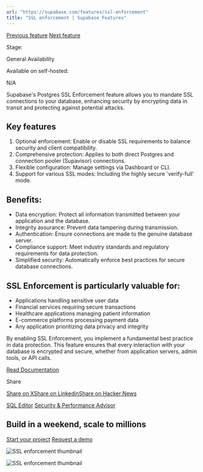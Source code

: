 ```yaml
---
url: "https://supabase.com/features/ssl-enforcement"
title: "SSL enforcement | Supabase Features"
---
```


[Previous feature](https://supabase.com/features/sql-editor) [Next feature](https://supabase.com/features/security-and-performance-advisor)

Stage:

General Availability

Available on self-hosted:

N/A

Supabase's Postgres SSL Enforcement feature allows you to mandate SSL connections to your database, enhancing security by encrypting data in transit and protecting against potential attacks.

## Key features

1. Optional enforcement: Enable or disable SSL requirements to balance security and client compatibility.
2. Comprehensive protection: Applies to both direct Postgres and connection pooler (Supavisor) connections.
3. Flexible configuration: Manage settings via Dashboard or CLI.
4. Support for various SSL modes: Including the highly secure 'verify-full' mode.

## Benefits:

- Data encryption: Protect all information transmitted between your application and the database.
- Integrity assurance: Prevent data tampering during transmission.
- Authentication: Ensure connections are made to the genuine database server.
- Compliance support: Meet industry standards and regulatory requirements for data protection.
- Simplified security: Automatically enforce best practices for secure database connections.

## SSL Enforcement is particularly valuable for:

- Applications handling sensitive user data
- Financial services requiring secure transactions
- Healthcare applications managing patient information
- E-commerce platforms processing payment data
- Any application prioritizing data privacy and integrity

By enabling SSL Enforcement, you implement a fundamental best practice in data protection. This feature ensures that every interaction with your database is encrypted and secure, whether from application servers, admin tools, or API calls.

[Read Documentation](https://supabase.com/docs/guides/platform/ssl-enforcement)

Share

[Share on X](https://twitter.com/intent/tweet?url=https%3A%2F%2Fsupabase.com%2Ffeatures%2Fssl-enforcement&text=SSL%20enforcement%20%7C%20Supabase%20Features)[Share on Linkedin](https://www.linkedin.com/shareArticle?url=https%3A%2F%2Fsupabase.com%2Ffeatures%2Fssl-enforcement&text=SSL%20enforcement%20%7C%20Supabase%20Features)[Share on Hacker News](https://news.ycombinator.com/submitlink?u=https%3A%2F%2Fsupabase.com%2Ffeatures%2Fssl-enforcement&t=SSL%20enforcement%20%7C%20Supabase%20Features)

[SQL Editor](https://supabase.com/features/sql-editor) [Security & Performance Advisor](https://supabase.com/features/security-and-performance-advisor)

## Build in a weekend, scale to millions

[Start your project](https://supabase.com/dashboard) [Request a demo](https://supabase.com/contact/sales)

![SSL enforcement thumbnail](https://supabase.com/_next/image?url=%2Fimages%2Ffeatures%2Fssl-enforcement.png&w=3840&q=100&dpl=dpl_7FY8EmFQ6G3YqautJ4Fvh1viLnvu)

![SSL enforcement thumbnail](https://supabase.com/_next/image?url=%2Fimages%2Ffeatures%2Fssl-enforcement-light.png&w=3840&q=100&dpl=dpl_7FY8EmFQ6G3YqautJ4Fvh1viLnvu)